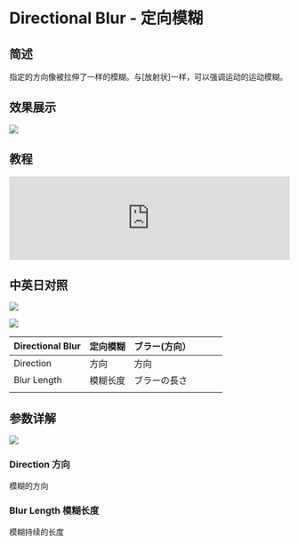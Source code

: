 # Directional Blur - 定向模糊

## 简述

指定的方向像被拉伸了一样的模糊。与[放射状]一样，可以强调运动的运动模糊。

## 效果展示

![](https://mir.yuelili.com/wp-content/uploads/user/AE/effects/ext/image00586.jpg)

## 教程

<iframe src="https://player.bilibili.com/player.html?bvid=BV1e34y1X7Vj&page=33&high_quality=1" width="100%" allowfullscreen="allowfullscreen" frameborder="0"></iframe>

## 中英日对照

![](https://mir.yuelili.com/wp-content/uploads/user/AE/effects/AE-Effects-Blur-Sharpen-Directional_Blur.png)

![](https://mir.yuelili.com/wp-content/uploads/user/AE/effects/AE-Effects-Blur-Sharpen-Directional_Blur_cn.png)

| Directional Blur | 定向模糊 | ブラー(方向） |     |     |     |
| ---------------- | -------- | ------------- | --- | --- | --- |
| Direction        | 方向     | 方向          |     |     |     |
| Blur Length      | 模糊长度 | ブラーの長さ  |     |     |     |
|                  |          |               |     |     |     |

## 参数详解

![](https://mir.yuelili.com/wp-content/uploads/user/AE/effects/list/Blur-Sharpen-Directional_Blur.png)

### Direction 方向

模糊的方向

### Blur Length 模糊长度

模糊持续的长度
